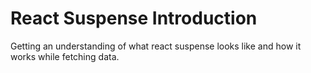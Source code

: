 # React Suspense Introduction

Getting an understanding of what react suspense looks like and how it works while fetching data.
